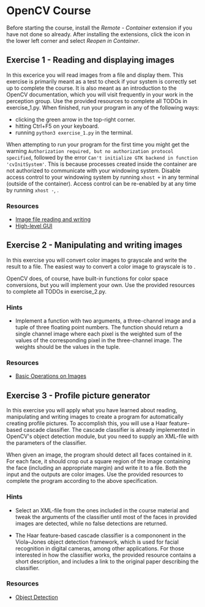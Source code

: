 # OpenCV Course
Before starting the course, install the *Remote - Container* extension if you have not done so already. After installing the extensions, click the icon in the lower left corner and select *Reopen in Container*.

## Exercise 1 - Reading and displaying images
In this excerice you will read images from a file and display them. This exercise is primarily meant as a test to check if your system is correctly set up to complete the course. It is also meant as an introduction to the OpenCV documentation, which you will visit frequently in your work in the perception group. Use the provided resources to complete all TODOs in exercise_1.py. When finished, run your program in any of the following ways:
- clicking the green arrow in the top-right corner.
- hitting Ctrl+F5 on your keyboard.
- running `python3 exercise_1.py` in the terminal.

When attempting to run your program for the first time you might get the warning `Authorization required, but no authorization protocol specified`, followed by the error `Can't initialize GTK backend in function 'cvInitSystem'`. This is because processes created inside the container are not authorized to communicate with your windowing system. Disable access control to your windowing system by running `xhost +` in any terminal (outside of the container). Access control can be re-enabled by at any time by running `xhost -`, .

### Resources
- [Image file reading and writing](https://docs.opencv.org/4.x/d4/da8/group__imgcodecs.html)
- [High-level GUI](https://docs.opencv.org/4.x/d7/dfc/group__highgui.html)

## Exercise 2 - Manipulating and writing images 
In this exercise you will convert color images to grayscale and write the result to a file. The easiest way to convert a color image to grayscale is to . 

OpenCV does, of course, have built-in functions for color space conversions, but you will implement your own. Use the provided resources to complete all TODOs in exercise_2.py.

### Hints
- Implement a function with two arguments, a three-channel image and a tuple of three floating point numbers. The function should return a single channel image where each pixel is the weighted sum of the values of the corresponding pixel in the three-channel image. The weights should be the values in the tuple.

### Resources
- [Basic Operations on Images](https://docs.opencv.org/4.x/d3/df2/tutorial_py_basic_ops.html)

## Exercise 3 - Profile picture generator
In this exercise you will apply what you have learned about reading, manipulating and writing images to create a program for automatically creating profile pictures. To accomplish this, you will use a Haar feature-based cascade classifier. The cascade classifier is already implemented in OpenCV's object detection module, but you need to supply an XML-file with the parameters of the classifier.

When given an image, the program should detect all faces contained in it. For each face, it should crop out a square region of the image containing the face (including an appropriate margin) and write it to a file. Both the input and the outputs are color images. Use the provided resources to complete the program according to the above specification.

### Hints
- Select an XML-file from the ones included in the course material and tweak the arguments of the classifier until most of the faces in provided images are detected, while no false detections are returned.

- The Haar feature-based cascade classifier is a compononent in the Viola–Jones object detection framework, which is used for facial recognition in digital cameras, among other applications. For those interested in how the classifier works, the provided resource contains a short description, and includes a link to the original paper describing the classifier.

### Resources
- [Object Detection](https://docs.opencv.org/3.4/d5/d54/group__objdetect.html)